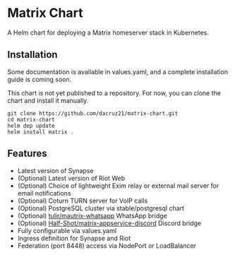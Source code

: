 # Matrix Chart

A Helm chart for deploying a Matrix homeserver stack in Kubernetes.

## Installation

Some documentation is available in values.yaml, and a complete installation guide is coming soon.

This chart is not yet published to a repository. For now, you can clone the chart and install it manually. 

```shell script
git clone https://github.com/dacruz21/matrix-chart.git
cd matrix-chart
helm dep update
helm install matrix .
```

## Features

- Latest version of Synapse
- (Optional) Latest version of Riot Web
- (Optional) Choice of lightweight Exim relay or external mail server for email notifications
- (Optional) Coturn TURN server for VoIP calls
- (Optional) PostgreSQL cluster via stable/postgresql chart
- (Optional) [tulir/mautrix-whatsapp](https://github.com/tulir/mautrix-whatsapp) WhatsApp bridge
- (Optional) [Half-Shot/matrix-appservice-discord](https://github.com/Half-Shot/matrix-appservice-discord) Discord bridge
- Fully configurable via values.yaml
- Ingress definition for Synapse and Riot
- Federation (port 8448) access via NodePort or LoadBalancer

